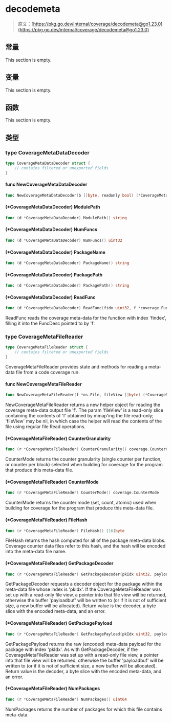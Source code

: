 # decodemeta

> 原文：[https://pkg.go.dev/internal/coverage/decodemeta@go1.23.0](https://pkg.go.dev/internal/coverage/decodemeta@go1.23.0)






  
  
  
  



  
  
  
  
  

## 常量 

This section is empty.

## 变量

This section is empty.

## 函数

This section is empty.

## 类型

### type CoverageMetaDataDecoder 

``` go
type CoverageMetaDataDecoder struct {
	// contains filtered or unexported fields
}
```

#### func NewCoverageMetaDataDecoder 

``` go
func NewCoverageMetaDataDecoder(b []byte, readonly bool) (*CoverageMetaDataDecoder, error)
```

#### (*CoverageMetaDataDecoder) ModulePath 

``` go
func (d *CoverageMetaDataDecoder) ModulePath() string
```

#### (*CoverageMetaDataDecoder) NumFuncs 

``` go
func (d *CoverageMetaDataDecoder) NumFuncs() uint32
```

#### (*CoverageMetaDataDecoder) PackageName 

``` go
func (d *CoverageMetaDataDecoder) PackageName() string
```

#### (*CoverageMetaDataDecoder) PackagePath 

``` go
func (d *CoverageMetaDataDecoder) PackagePath() string
```

#### (*CoverageMetaDataDecoder) ReadFunc 

``` go
func (d *CoverageMetaDataDecoder) ReadFunc(fidx uint32, f *coverage.FuncDesc) error
```

ReadFunc reads the coverage meta-data for the function with index 'findex', filling it into the FuncDesc pointed to by 'f'.

### type CoverageMetaFileReader 

``` go
type CoverageMetaFileReader struct {
	// contains filtered or unexported fields
}
```

CoverageMetaFileReader provides state and methods for reading a meta-data file from a code coverage run.

#### func NewCoverageMetaFileReader 

``` go
func NewCoverageMetaFileReader(f *os.File, fileView []byte) (*CoverageMetaFileReader, error)
```

NewCoverageMetaFileReader returns a new helper object for reading the coverage meta-data output file 'f'. The param 'fileView' is a read-only slice containing the contents of 'f' obtained by mmap'ing the file read-only; 'fileView' may be nil, in which case the helper will read the contents of the file using regular file Read operations.

#### (*CoverageMetaFileReader) CounterGranularity 

``` go
func (r *CoverageMetaFileReader) CounterGranularity() coverage.CounterGranularity
```

CounterMode returns the counter granularity (single counter per function, or counter per block) selected when building for coverage for the program that produce this meta-data file.

#### (*CoverageMetaFileReader) CounterMode 

``` go
func (r *CoverageMetaFileReader) CounterMode() coverage.CounterMode
```

CounterMode returns the counter mode (set, count, atomic) used when building for coverage for the program that produce this meta-data file.

#### (*CoverageMetaFileReader) FileHash 

``` go
func (r *CoverageMetaFileReader) FileHash() [16]byte
```

FileHash returns the hash computed for all of the package meta-data blobs. Coverage counter data files refer to this hash, and the hash will be encoded into the meta-data file name.

#### (*CoverageMetaFileReader) GetPackageDecoder 

``` go
func (r *CoverageMetaFileReader) GetPackageDecoder(pkIdx uint32, payloadbuf []byte) (*CoverageMetaDataDecoder, []byte, error)
```

GetPackageDecoder requests a decoder object for the package within the meta-data file whose index is 'pkIdx'. If the CoverageMetaFileReader was set up with a read-only file view, a pointer into that file view will be returned, otherwise the buffer 'payloadbuf' will be written to (or if it is not of sufficient size, a new buffer will be allocated). Return value is the decoder, a byte slice with the encoded meta-data, and an error.

#### (*CoverageMetaFileReader) GetPackagePayload 

``` go
func (r *CoverageMetaFileReader) GetPackagePayload(pkIdx uint32, payloadbuf []byte) ([]byte, error)
```

GetPackagePayload returns the raw (encoded) meta-data payload for the package with index 'pkIdx'. As with GetPackageDecoder, if the CoverageMetaFileReader was set up with a read-only file view, a pointer into that file view will be returned, otherwise the buffer 'payloadbuf' will be written to (or if it is not of sufficient size, a new buffer will be allocated). Return value is the decoder, a byte slice with the encoded meta-data, and an error.

#### (*CoverageMetaFileReader) NumPackages 

``` go
func (r *CoverageMetaFileReader) NumPackages() uint64
```

NumPackages returns the number of packages for which this file contains meta-data.